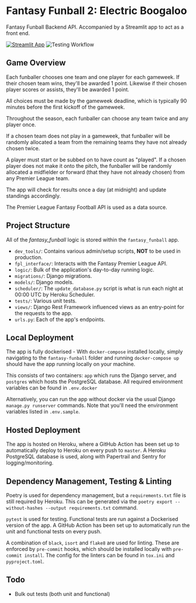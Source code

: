 # Fantasy Funball 2: Electric Boogaloo

Fantasy Funball Backend API. Accompanied by a Streamlit app to act as a front end.


[![Streamlit App](https://static.streamlit.io/badges/streamlit_badge_black_white.svg)](https://share.streamlit.io/p-ml/fantasy_funball_streamlit/fantasy_funball.py)
![Testing Workflow](https://github.com/p-ml/fantasy_funball/actions/workflows/testing_workflow.yml/badge.svg)


## Game Overview
Each funballer chooses one team and one player for each gameweek. If their chosen team wins, they'll be 
awarded 1 point. Likewise if their chosen player scores or assists, they'll be awarded 1 point.

All choices must be made by the gameweek deadline, which is typically 90 minutes before the first kickoff
of the gameweek.

Throughout the season, each funballer can choose any team twice and any player once.

If a chosen team does not play in a gameweek, that funballer will be randomly allocated a team from the 
remaining teams they have not already chosen twice.

A player must start or be subbed on to have count as "played". If a chosen player does not make it onto 
the pitch, the funballer will be randomly allocated a midfielder or forward (that they have not already chosen) 
from any Premier League team.

The app will check for results once a day (at midnight) and update standings accordingly.

The Premier League Fantasy Football API is used as a data source.


## Project Structure
All of the _fantasy_funball_ logic is stored within the `fantasy_funball` app.
- `dev_tools/`: Contains various admin/setup scripts, **NOT** to be used in production.
- `fpl_interface/`: Interacts with the Fantasy Premier League API.
- `logic/`: Bulk of the application's day-to-day running logic.
- `migrations/`: Django migrations.
- `models/`: Django models.
- `scheduler/`: The `update_database.py` script is what is run each night at 00:00 UTC by Heroku Scheduler.
- `tests/`: Various unit tests.
- `views/`: Django Rest Framework influenced views as an entry-point for the requests to the app.
- `urls.py`: Each of the app's endpoints.


## Local Deployment
The app is fully dockerised - With `docker-compose` installed locally, simply navigating to the `fantasy-funball`
folder and running `docker-compose up` should have the app running locally on your machine.

This consists of two containers: `app` which runs the Django server, and `postgres` which hosts the PostgreSQL database.
All required environment variables can be found in `.env.docker`

Alternatively, you can run the app without docker via the usual Django `manage.py runserver` commands. Note that you'll need
the environment variables listed in `.env.sample`.

## Hosted Deployment
The app is hosted on Heroku, where a GitHub Action has been set up to automatically deploy to Heroku on every push to `master`.
A Heroku PostgreSQL database is used, along with Papertrail and Sentry for logging/monitoring.


## Dependency Management, Testing & Linting
Poetry is used for dependency management, but a `requirements.txt` file is still required by Heroku. This can be generated
via the `poetry export --without-hashes --output requirements.txt` command.

`pytest` is used for testing. Functional tests are run against a Dockerised version of the app. A GitHub Action has been set up
to automatically run the unit and functional tests on every push.

A combination of `black`, `isort` and `flake8` are used for linting. These are enforced by `pre-commit` hooks, which should be installed 
locally with `pre-commit install`. The config for the linters can be found in `tox.ini` and `pyproject.toml`.

## Todo
- Bulk out tests (both unit and functional)
